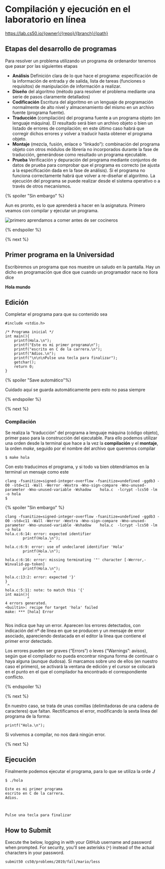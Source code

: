 # Compilación y ejecución en el laboratorio en línea

https://lab.cs50.io/{owner}/{repo}/{branch}/{path}

## Etapas del desarrollo de programas

Para resolver un problema utilizando un programa de ordenardor tenemos que pasar por las siguientes etapas

- **Análisis** Definición clara de lo que hace el programa: especificación de la información de entrada y de salida, lista de tareas (funciones o requisitos) de manipulación de información a realizar.
- **Diseño**  del algoritmo (método para resolver el problema mediante una serie de pasos claramente detallados)
- **Codificación** Escritura del algoritmo en un lenguaje de programación normalmente de alto nivel y almacenamiento del mismo en un archivo fuente (programa fuente).
- **Traducción** (compilación) del programa fuente a un programa objeto (en lenguaje máquina). El resultado será bien un archivo objeto o bien un listado de errores de compilación; en este último caso habrá que corregir dichos errores y volver a traducir hasta obtener el programa objeto.
- **Montaje** (mezcla, fusión, enlace o “linkado”): combinación del programa objeto con otros módulos de librería no incorporados durante la fase de traducción, generándose como resultado un programa ejecutable.
- **Prueba** Verificación y depuración del programa mediante conjuntos de datos de prueba para comprobar que el programa es correcto (se ajusta a la especificación dada en la fase de análisis). Si el programa no funciona correctamente habrá que volver a re-diseñar el algoritmo. La ejecución del programa se puede realizar desde el sistema operativo o a través de otros mecanismos.

{% spoiler "Sin embargo" %}

Aun es pronto, es lo que aprenderá a hacer en la asignatura.
Primero veamos con compilar y ejecutar un programa.

![primero aprendamos a comer antes de ser cocineros](ppio.png)



{% endspoiler %}


{% next %}


## Primer programa en la Universidad


Escribiremos un programa que nos muestre un saludo en la pantalla. Hay un dicho en programación que dice que cuando un programador nace no llora dice 

**Hola mundo**


## Edición

Completar el programa para que su contenido sea

```
#include <stdio.h>

/* Programa inicial */
int main(){
	printf(Hola.\n");
	printf("Este es mi primer programa\n");
	printf("escrito en C de la carrera.\n");
	printf("Adios.\n");
	printf("\n\n\nPulse una tecla para finalizar");
	getchar();
	return 0;
}
```

{% spoiler "Save automático"%}

Cuidado aquí se guarda automáticamente pero esto no pasa siempre

{% endspoiler %}


{% next %}

### Compilación 
	
Se realiza la “traducción” del programa a lenguaje máquina (código objeto), primer paso para la construcción del ejecutable. Para ello podemos utilizar
una orden desde la terminal que hace a la vez la **compilación** y el **montaje**, la orden *make*, seguido por el nombre del archivo que queremos compilar

```
$ make hola
```

Con esto traducimos el programa,  y si todo va bien obtendríamos en la terminal un mensaje como este
```
clang -fsanitize=signed-integer-overflow -fsanitize=undefined -ggdb3 -O0 -std=c11 -Wall -Werror -Wextra -Wno-sign-compare -Wno-unused-parameter -Wno-unused-variable -Wshadow    hola.c  -lcrypt -lcs50 -lm -o hola
$
```

{% spoiler "Sin embargo" %}


```
clang -fsanitize=signed-integer-overflow -fsanitize=undefined -ggdb3 -O0 -std=c11 -Wall -Werror -Wextra -Wno-sign-compare -Wno-unused-parameter -Wno-unused-variable -Wshadow    hola.c  -lcrypt -lcs50 -lm -o hola
hola.c:6:14: error: expected identifier
        printf(Hola.\n");
                    ^
hola.c:6:9: error: use of undeclared identifier 'Hola'
        printf(Hola.\n");
               ^
hola.c:6:16: error: missing terminating '"' character [-Werror,-Winvalid-pp-token]
        printf(Hola.\n");
                      ^
hola.c:13:2: error: expected '}'
}
 ^
hola.c:5:11: note: to match this '{'
int main(){
          ^
4 errors generated.
<builtin>: recipe for target 'hola' failed
make: *** [hola] Error 
	
```

Nos indica que hay un error. Aparecen los errores detectados, con indicación del nº de línea en que se producen y un mensaje de error asociado, apareciendo destacada en el editor la línea que contiene el primer error detectado.


Los errores pueden ser graves (“Errors”) o leves (“Warnings”: avisos), según que el compilador no pueda encontrar ninguna forma de continuar o haya alguna (aunque dudosa). Si marcamos sobre uno de ellos (en nuestro caso el primero), se activará la ventana de edición y el cursor se colocará en el punto en el que el compilador ha encontrado el correspondiente conflicto.



{% endspoiler %}


{% next %}
	

En nuestro caso, se trata de unas comillas (delimitadoras de una cadena de caracteres) que faltan. Rectificamos el error, modificando la sexta línea del programa de la forma:

```
printf("Hola.\n");
```

Si volvemos a compilar, no nos dará ningún error.


{% next %}


## Ejecución

Finalmente podemos ejecutar el programa, para lo que se utiliza la orde **./**

```
$ ./hola

Este es mi primer programa
escrito en C de la carrera.
Adios.



Pulse una tecla para finalizar
```





## How to Submit

Execute the below, logging in with your GitHub username and password when prompted. For security, you'll see asterisks (`*`) instead of the actual characters in your password.

```
submit50 cs50/problems/2019/fall/mario/less
```
